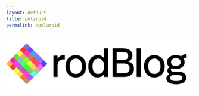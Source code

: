 ```yaml
---
layout: default
title: polaroid
permalink: /polaroid
---
```

![titleImage](../assets/png/rodPolaroid.png "polarod")